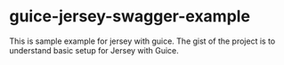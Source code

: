 # guice-jersey-swagger-example
This is sample example for jersey with guice. The gist of the project is to understand basic setup for Jersey with Guice.
